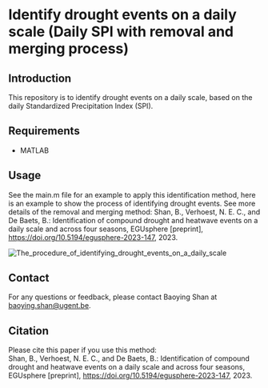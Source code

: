 # Identify drought events on a daily scale (Daily SPI with removal and merging process)

## Introduction
This repository is to identify drought events on a daily scale, based on the daily Standardized Precipitation Index (SPI). 

## Requirements
- MATLAB

## Usage
See the main.m file for an example to apply this identification method, here is an example to show the process of identifying drought events. See more details of the removal and merging method: Shan, B., Verhoest, N. E. C., and De Baets, B.: Identification of compound drought and heatwave events on a daily scale and across four seasons, EGUsphere [preprint], https://doi.org/10.5194/egusphere-2023-147, 2023.

![The_procedure_of_identifying_drought_events_on_a_daily_scale](./The_procedure_of_identifying_drought_events_on_a_daily_scale.png)

## Contact
For any questions or feedback, please contact Baoying Shan at baoying.shan@ugent.be.

## Citation
Please cite this paper if you use this method:  
Shan, B., Verhoest, N. E. C., and De Baets, B.: Identification of compound drought and heatwave events on a daily scale and across four seasons, EGUsphere [preprint], https://doi.org/10.5194/egusphere-2023-147, 2023.

